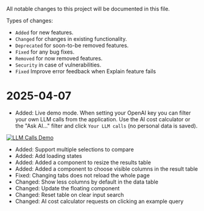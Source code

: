 All notable changes to this project will be documented in this file.

Types of changes:

- `Added` for new features.
- `Changed` for changes in existing functionality.
- `Deprecated` for soon-to-be removed features.
- `Fixed` for any bug fixes.
- `Removed` for now removed features.
- `Security` in case of vulnerabilities.
- `Fixed` Improve error feedback when Explain feature fails

2025-04-07
==========

- Added: Live demo mode. When setting your OpenAI key you can filter your own LLM calls from the application. Use the AI cost calculator or the "Ask AI..." filter and click `Your LLM calls` (no personal data is saved).

[![LLM Calls Demo](https://img.youtube.com/vi/dF0kCYdf7QA/0.jpg)](https://youtu.be/dF0kCYdf7QA)

- Added: Support multiple selections to compare
- Added: Add loading states
- Added: Added a component to resize the results table
- Added: Added a component to choose visible columns in the result table
- Fixed: Changing tabs does not reload the whole page
- Changed: Show less columns by default in the data table
- Changed: Update the floating component
- Changed: Reset table on clear input search
- Changed: AI cost calculator requests on clicking an example query

